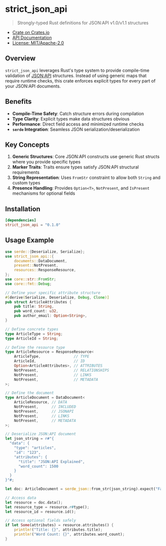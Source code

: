 # strict_json_api

> Strongly-typed Rust definitions for JSON:API v1.0/v1.1 structures

- [Crate on Crates.io](https://crates.io/crates/strict-json-api)
- [API Documentation](https://docs.rs/strict-json-api)
- [License: MIT/Apache-2.0](./LICENSE)

## Overview

`strict_json_api` leverages Rust's type system to provide compile-time validation of [JSON:API](https://jsonapi.org/format/) structures. Instead of using generic maps that require runtime checks, this crate enforces explicit types for every part of your JSON:API documents.

## Benefits

- **Compile-Time Safety**: Catch structure errors during compilation
- **Type Clarity**: Explicit types make data structures obvious
- **Performance**: Direct field access and minimized runtime checks
- **`serde` Integration**: Seamless JSON serialization/deserialization

## Key Concepts

1. **Generic Structures**: Core JSON:API constructs use generic Rust structs where you provide specific types
2. **Marker Traits**: Traits ensure types satisfy JSON:API structural requirements
3. **String Representation**: Uses `FromStr` constraint to allow both `String` and custom types
4. **Presence Handling**: Provides `Option<T>`, `NotPresent`, and `IsPresent` mechanisms for optional fields

## Installation

```toml
[dependencies]
strict_json_api = "0.1.0"
```

## Usage Example

```rust
use serde::{Deserialize, Serialize};
use strict_json_api::{
    documents::DataDocument,
    present::NotPresent,
    resources::ResponseResource,
};
use core::str::FromStr;
use core::fmt::Debug;

// Define your specific attribute structure
#[derive(Serialize, Deserialize, Debug, Clone)]
pub struct ArticleAttributes {
    pub title: String,
    pub word_count: u32,
    pub author_email: Option<String>,
}

// Define concrete types
type ArticleType = String;
type ArticleId = String;

// Define the resource type
type ArticleResource = ResponseResource<
    ArticleType,               // TYPE
    ArticleId,                 // ID
    Option<ArticleAttributes>, // ATTRIBUTES
    NotPresent,                // RELATIONSHIPS
    NotPresent,                // LINKS
    NotPresent,                // METADATA
>;

// Define the document
type ArticleDocument = DataDocument<
    ArticleResource, // DATA
    NotPresent,      // INCLUDED
    NotPresent,      // JSONAPI
    NotPresent,      // LINKS
    NotPresent,      // METADATA
>;

// Deserialize JSON:API document
let json_string = r#"{
  "data": {
    "type": "articles",
    "id": "123",
    "attributes": {
      "title": "JSON:API Explained",
      "word_count": 1500
    }
  }
}"#;

let doc: ArticleDocument = serde_json::from_str(json_string).expect("Failed to deserialize");

// Access data
let resource = doc.data();
let resource_type = resource.r#type();
let resource_id = resource.id();

// Access optional fields safely
if let Some(attributes) = resource.attributes() {
    println!("Title: {}", attributes.title);
    println!("Word Count: {}", attributes.word_count);
}
```